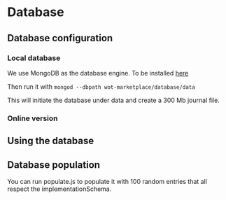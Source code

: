 # Database

## Database configuration

### Local database

We use MongoDB as the database engine. To be installed [here](https://docs.mongodb.com/manual/administration/install-community/)

Then run it with `mongod --dbpath wot-marketplace/database/data`

This will initiate the database under data and create a 300 Mb journal file.

### Online version

## Using the database

## Database population

You can run populate.js to populate it with 100 random entries that all respect the implementationSchema.

